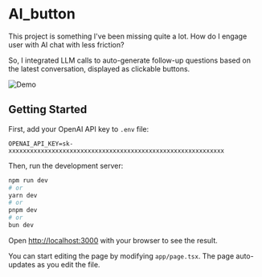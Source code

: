 # AI_button

This project is something I've been missing quite a lot. How do I engage user with AI chat with less friction?

So, I integrated LLM calls to auto-generate follow-up questions based on the latest conversation, displayed as clickable buttons.

![Demo](./app/demo.gif)

## Getting Started

First, add your OpenAI API key to `.env` file:

```
OPENAI_API_KEY=sk-xxxxxxxxxxxxxxxxxxxxxxxxxxxxxxxxxxxxxxxxxxxxxxxxxxxxxxxxxxxx
```

Then, run the development server:

```bash
npm run dev
# or
yarn dev
# or
pnpm dev
# or
bun dev
```

Open [http://localhost:3000](http://localhost:3000) with your browser to see the result.

You can start editing the page by modifying `app/page.tsx`. The page auto-updates as you edit the file.
